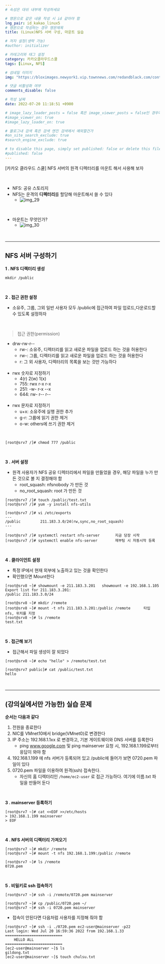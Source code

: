 ```yaml
---
# 속성은 대쉬 내부에 작성하세요

# 영문으로 같은 내용 작성 시 id 같아야 함
lng_pair: id_kakao_linux5
# 영문으로 작성하는 경우 영문제목
title: (Linux)NFS 서버 구성, 마운트 실습

# 저자 설정(생략 가능)
#author: initializer

# 카테고리와 태그 설정
category: 카카오클라우드스쿨
tags: [Linux, NFS]

# 섬네일 이미지
img: "https://bloximages.newyork1.vip.townnews.com/redandblack.com/content/tncms/assets/v3/editorial/4/59/45940eb2-5403-11e9-a843-db0e4491cc90/5ca13d8453042.image.jpg"

# 댓글 비활성화 여부
comments_disable: false

# 작성 날짜
date: 2022-07-20 11:18:51 +0900

# image_lazy_loader_posts = false 혹은 image_viewer_posts = false인 경우에만 사용하세요
#image_viewer_on: true
#image_lazy_loader_on: true

# 블로그내 검색 혹은 검색 엔진 검색에서 예외할건가
#on_site_search_exclude: true
#search_engine_exclude: true

# to disable this page, simply set published: false or delete this file
#published: false
---
```


<!-- outline-start -->

[카카오 클라우드 스쿨] NFS 서버의 원격 디렉터리를 마운트 해서 사용해 보자

<!-- outline-end -->

<br>

* NFS: 공유 스토리지
* NFS는 운격의 **디렉터리**를 할당해 마운트해서 쓸 수 있다
  * ![img_29](https://user-images.githubusercontent.com/104918800/181050207-430049f8-c34c-4348-a338-c0d72671826c.jpg)

<br>

* 마운트는 무엇인가?
  * ![img_30](https://user-images.githubusercontent.com/104918800/181050215-843d0c7b-408d-4e5e-894f-ea133659ad83.jpg)

<br>
<hr>

## NFS 서버 구성하기

**1 . NFS 디렉터리 생성**

```shell
mkdir /public
```

<br>

**2 . 접근 권한 설정**

* 소유주, 그룹, 그외 일반 사용자 모두 /public에 접근하여 파일 업로드,다운로드할 수 있도록 설정하자

<br>

> 접근 권한(permission)
* drw-rw-r--
  * rw-: 소유주, 디렉터리를 읽고 새로운 파일을 업로드 하는 것을 허용한다
  * rw-: 그룹, 디렉터리를 읽고 새로운 파일을 업로드 하는 것을 허용한다
  * r: 그 외 사용자, 디렉터리의 목록을 보는 것만 가능하다 <br><br>
* rwx 숫자로 지정하기
  * 4(r) 2(w) 1(x)
  * 755: rwx r-x r-x
  * 251: -w- r-x --x
  * 644: rw- r-- r-- <br><br>
* rwx 문자로 지정하기
  * u+x: 소유주에 실행 권한 추가
  * g-r: 그룹에 읽기 권한 제거
  * o-w: others에 쓰기 권한 제거

<br>

```shell
[root@srv7 /]# chmod 777 /public
```

<br>

**3 . 서버 설정**

* 원격 사용자가 NFS 공유 디렉터리에서 파일을 만들었을 경우, 해당 파일을 누가 만든 것으로 볼 지 결정해야 함
  * root_squash: nfsnobody 가 만든 것
  * no_root_squash: root 가 만든 것

```shell
[root@srv7 /]# touch /public/test.txt
[root@srv7 /]# yum -y install nfs-utils

[root@srv7 /]# vi /etc/exports
---
/public         211.183.3.0/24(rw,sync,no_root_squash)
---

[root@srv7 /]# systemctl restart nfs-server       지금 당장 시작
[root@srv7 /]# systemctl enable nfs-server        재부팅 시 자동시작 등록
```

<br>

**4 . 클라이언트 설정**
* 특정 IP에서 현재 외부에 노출하고 있는 것을 확인한다
* 확인했으면 Mount한다

```shell
[root@srv8 ~]# showmount -e 211.183.3.201   showmount -e 192.168.1.105
Export list for 211.183.3.201:
/public 211.183.3.0/24

[root@srv8 ~]# mkdir /remote
[root@srv8 ~]# mount -t nfs 211.183.3.201:/public /remote      타입 nfs, 위치를 지정
[root@srv8 ~]# ls /remote
test.txt
```

<br>

**5 . 접근해 보기**
* 접근해서 파일 생성이 잘 되었다

```shell
[root@srv8 ~]# echo "hello" > /remote/test.txt

[root@srv7 public]# cat /public/test.txt
hello
```

<br>
<hr>

## (강의실에서만 가능한) 실습 문제

**순서는 다음과 같다**

1. 전원을 종료한다
2. NIC를 VMnet10에서 bridge(VMnet0)로 변경한다
3. IP 주소는 192.168.1.1xx 로 변경하고, 기본 게이트웨이와 DNS 서버를 등록한다
   * ping www.google.com 및 ping mainserver 요청 시, 192.168.1.199로부터 응답이 와야 함
4. 192.168.1.199 에 nfs 서버가 등록되어 있고 /public에 들어가 보면 0720.pem 파일이 있다
5. 0720.pem 파일을 이용하여 원격(ssh) 접속한다.
   * 자신의 홈 디렉터리인 `/home/ec2-user` 로 접근 가능하다. 여기에 이름.txt 파일을 만들어 둔다

<br>

**3 . mainserver 등록하기**

```shell
[root@srv7 ~]# cat <<EOF >>/etc/hosts
> 192.168.1.199 mainserver
> EOF
```

<br>

**4 . NFS 서버의 디렉터리 가져오기**

```shell
[root@srv7 ~]# mkdir /remote
[root@srv7 ~]# mount -t nfs 192.168.1.199:/public /remote

[root@srv7 ~]# ls /remote
0720.pem
```

<br>

**5 . 비밀키로 ssh 접속하기**

```shell
[root@srv7 ~]# ssh -i /remote/0720.pem mainserver

[root@srv7 ~]# cp /public/0720.pem ~/
[root@srv7 ~]# ssh -i 0720.pem mainserver
```

* 접속이 안된다면 다음처럼 사용자를 지정해 줘야 함

```shell
[root@srv7 ~]# ssh -i ./0720.pem ec2-user@mainserver -p22
Last login: Wed Jul 20 16:59:36 2022 from 192.168.1.33
==========================
	HELLO ALL
==========================
[ec2-user@mainserver ~]$ ls
gildong.txt
[ec2-user@mainserver ~]$ touch chulsu.txt
```
